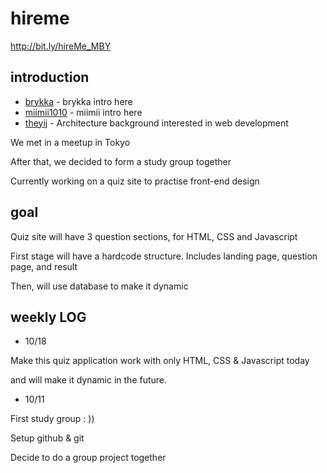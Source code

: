 # hireme

http://bit.ly/hireMe_MBY 

## introduction

* [brykka](https://github.com/brykka) - brykka intro here
* [miimii1010](https://github.com/Miimii1010) - miimii intro here
* [theyij](https://github.com/theyij) - Architecture background interested in web development

We met in a meetup in Tokyo 

After that, we decided to form a study group together

Currently working on a quiz site to practise front-end design

## goal

Quiz site will have 3 question sections, for HTML, CSS and Javascript

First stage will have a hardcode structure. Includes landing page, question page, and result

Then, will use database to make it dynamic

## weekly LOG

- 10/18 

Make this quiz application work with only HTML, CSS & Javascript today

and will make it dynamic in the future.

- 10/11

First study group : )) 

Setup github & git

Decide to do a group project together

  